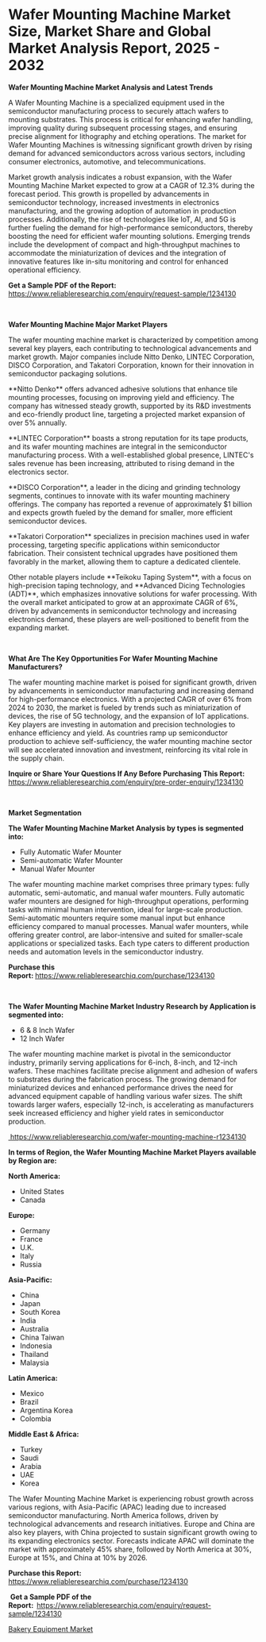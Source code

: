 <p><h1>Wafer Mounting Machine Market Size, Market Share and Global Market Analysis Report, 2025 - 2032</h1></p><p><strong>Wafer Mounting Machine Market Analysis and Latest Trends</strong></p>
<p><p>A Wafer Mounting Machine is a specialized equipment used in the semiconductor manufacturing process to securely attach wafers to mounting substrates. This process is critical for enhancing wafer handling, improving quality during subsequent processing stages, and ensuring precise alignment for lithography and etching operations. The market for Wafer Mounting Machines is witnessing significant growth driven by rising demand for advanced semiconductors across various sectors, including consumer electronics, automotive, and telecommunications.</p><p>Market growth analysis indicates a robust expansion, with the Wafer Mounting Machine Market expected to grow at a CAGR of 12.3% during the forecast period. This growth is propelled by advancements in semiconductor technology, increased investments in electronics manufacturing, and the growing adoption of automation in production processes. Additionally, the rise of technologies like IoT, AI, and 5G is further fueling the demand for high-performance semiconductors, thereby boosting the need for efficient wafer mounting solutions. Emerging trends include the development of compact and high-throughput machines to accommodate the miniaturization of devices and the integration of innovative features like in-situ monitoring and control for enhanced operational efficiency.</p></p>
<p><strong>Get a Sample PDF of the Report:&nbsp;</strong> <a href="https://www.reliableresearchiq.com/enquiry/request-sample/1234130?utm_campaign=2237&utm_medium=2&utm_source=Github&utm_content=ia&utm_term=18022025&utm_id=wafer-mounting-machine">https://www.reliableresearchiq.com/enquiry/request-sample/1234130</a></p>
<p>&nbsp;</p>
<p><strong>Wafer Mounting Machine Major Market Players</strong></p>
<p><p>The wafer mounting machine market is characterized by competition among several key players, each contributing to technological advancements and market growth. Major companies include Nitto Denko, LINTEC Corporation, DISCO Corporation, and Takatori Corporation, known for their innovation in semiconductor packaging solutions. </p><p>**Nitto Denko** offers advanced adhesive solutions that enhance tile mounting processes, focusing on improving yield and efficiency. The company has witnessed steady growth, supported by its R&D investments and eco-friendly product line, targeting a projected market expansion of over 5% annually.</p><p>**LINTEC Corporation** boasts a strong reputation for its tape products, and its wafer mounting machines are integral in the semiconductor manufacturing process. With a well-established global presence, LINTEC's sales revenue has been increasing, attributed to rising demand in the electronics sector.</p><p>**DISCO Corporation**, a leader in the dicing and grinding technology segments, continues to innovate with its wafer mounting machinery offerings. The company has reported a revenue of approximately $1 billion and expects growth fueled by the demand for smaller, more efficient semiconductor devices.</p><p>**Takatori Corporation** specializes in precision machines used in wafer processing, targeting specific applications within semiconductor fabrication. Their consistent technical upgrades have positioned them favorably in the market, allowing them to capture a dedicated clientele.</p><p>Other notable players include **Teikoku Taping System**, with a focus on high-precision taping technology, and **Advanced Dicing Technologies (ADT)**, which emphasizes innovative solutions for wafer processing. With the overall market anticipated to grow at an approximate CAGR of 6%, driven by advancements in semiconductor technology and increasing electronics demand, these players are well-positioned to benefit from the expanding market.</p></p>
<p>&nbsp;</p>
<p><strong>What Are The Key Opportunities For Wafer Mounting Machine Manufacturers?</strong></p>
<p><p>The wafer mounting machine market is poised for significant growth, driven by advancements in semiconductor manufacturing and increasing demand for high-performance electronics. With a projected CAGR of over 6% from 2024 to 2030, the market is fueled by trends such as miniaturization of devices, the rise of 5G technology, and the expansion of IoT applications. Key players are investing in automation and precision technologies to enhance efficiency and yield. As countries ramp up semiconductor production to achieve self-sufficiency, the wafer mounting machine sector will see accelerated innovation and investment, reinforcing its vital role in the supply chain.</p></p>
<p><strong>Inquire or Share Your Questions If Any Before Purchasing This Report:</strong> <a href="https://www.reliableresearchiq.com/enquiry/pre-order-enquiry/1234130?utm_campaign=2237&utm_medium=2&utm_source=Github&utm_content=ia&utm_term=18022025&utm_id=wafer-mounting-machine">https://www.reliableresearchiq.com/enquiry/pre-order-enquiry/1234130</a></p>
<p>&nbsp;</p>
<p><strong>Market Segmentation</strong></p>
<p><strong>The Wafer Mounting Machine Market Analysis by types is segmented into:</strong></p>
<p><ul><li>Fully Automatic Wafer Mounter</li><li>Semi-automatic Wafer Mounter</li><li>Manual Wafer Mounter</li></ul></p>
<p><p>The wafer mounting machine market comprises three primary types: fully automatic, semi-automatic, and manual wafer mounters. Fully automatic wafer mounters are designed for high-throughput operations, performing tasks with minimal human intervention, ideal for large-scale production. Semi-automatic mounters require some manual input but enhance efficiency compared to manual processes. Manual wafer mounters, while offering greater control, are labor-intensive and suited for smaller-scale applications or specialized tasks. Each type caters to different production needs and automation levels in the semiconductor industry.</p></p>
<p><strong>Purchase this Report:&nbsp;</strong><a href="https://www.reliableresearchiq.com/purchase/1234130?utm_campaign=2237&utm_medium=2&utm_source=Github&utm_content=ia&utm_term=18022025&utm_id=wafer-mounting-machine">https://www.reliableresearchiq.com/purchase/1234130</a></p>
<p>&nbsp;</p>
<p><strong>The Wafer Mounting Machine Market Industry Research by Application is segmented into:</strong></p>
<p><ul><li>6 & 8 Inch Wafer</li><li>12 Inch Wafer</li></ul></p>
<p><p>The wafer mounting machine market is pivotal in the semiconductor industry, primarily serving applications for 6-inch, 8-inch, and 12-inch wafers. These machines facilitate precise alignment and adhesion of wafers to substrates during the fabrication process. The growing demand for miniaturized devices and enhanced performance drives the need for advanced equipment capable of handling various wafer sizes. The shift towards larger wafers, especially 12-inch, is accelerating as manufacturers seek increased efficiency and higher yield rates in semiconductor production.</p></p>
<p><a href="https://www.reliableresearchiq.com/wafer-mounting-machine-r1234130?utm_campaign=2237&utm_medium=2&utm_source=Github&utm_content=ia&utm_term=18022025&utm_id=wafer-mounting-machine">&nbsp;https://www.reliableresearchiq.com/wafer-mounting-machine-r1234130</a></p>
<p><strong>In terms of Region, the Wafer Mounting Machine Market Players available by Region are:</strong></p>
<p>
    <p> <strong> North America: </strong>
        <ul>
            <li>United States</li>
            <li>Canada</li>
        </ul>
        </p> 
    <p> <strong> Europe: </strong>
        <ul>
            <li>Germany</li>
            <li>France</li>
            <li>U.K.</li>
            <li>Italy</li>
            <li>Russia</li>
        </ul>
        </p> 
    <p> <strong> Asia-Pacific: </strong>
        <ul>
            <li>China</li>
            <li>Japan</li>
            <li>South Korea</li>
            <li>India</li>
            <li>Australia</li>
            <li>China Taiwan</li>
            <li>Indonesia</li>
            <li>Thailand</li>
            <li>Malaysia</li>
        </ul>
        </p> 
    <p> <strong> Latin America: </strong>
        <ul>
            <li>Mexico</li>
            <li>Brazil</li>
            <li>Argentina Korea</li>
            <li>Colombia</li>
        </ul>
        </p> 
    <p> <strong> Middle East & Africa: </strong>
        <ul>
            <li>Turkey</li>
            <li>Saudi</li>
            <li>Arabia</li>
            <li>UAE</li>
            <li>Korea</li>
        </ul>
    </p>
    </p>
<p><p>The Wafer Mounting Machine Market is experiencing robust growth across various regions, with Asia-Pacific (APAC) leading due to increased semiconductor manufacturing. North America follows, driven by technological advancements and research initiatives. Europe and China are also key players, with China projected to sustain significant growth owing to its expanding electronics sector. Forecasts indicate APAC will dominate the market with approximately 45% share, followed by North America at 30%, Europe at 15%, and China at 10% by 2026.</p></p>
<p><strong>Purchase this Report: </strong><a href="https://www.reliableresearchiq.com/purchase/1234130?utm_campaign=2237&utm_medium=2&utm_source=Github&utm_content=ia&utm_term=18022025&utm_id=wafer-mounting-machine">https://www.reliableresearchiq.com/purchase/1234130</a></p>
<p>&nbsp;<strong>Get a Sample PDF of the Report:&nbsp;&nbsp;</strong><a href="https://www.reliableresearchiq.com/enquiry/request-sample/1234130?utm_campaign=2237&utm_medium=2&utm_source=Github&utm_content=ia&utm_term=18022025&utm_id=wafer-mounting-machine">https://www.reliableresearchiq.com/enquiry/request-sample/1234130</a></p>
<p><strong></strong></p>
<p><p><a href="https://github.com/comasnickie/Market-Research-Report-List-1/blob/main/bakery-equipment-market.md?utm_campaign=2237&utm_medium=2&utm_source=Github&utm_content=ia&utm_term=18022025&utm_id=wafer-mounting-machine">Bakery Equipment Market</a></p></p>